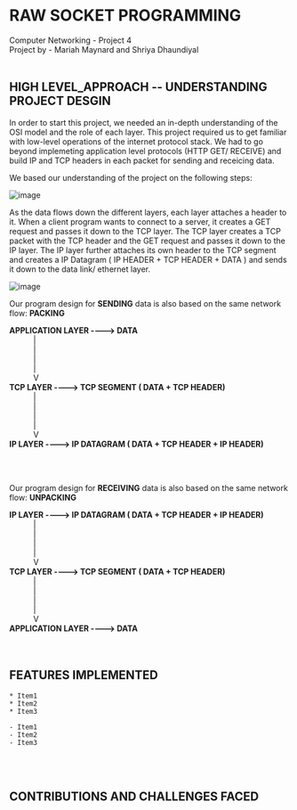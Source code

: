 # RAW SOCKET PROGRAMMING
Computer Networking - Project 4 <br>
Project by - Mariah Maynard and Shriya Dhaundiyal
<br>
<br>

## **HIGH LEVEL_APPROACH -- UNDERSTANDING PROJECT DESGIN**

In order to start this project, we needed an in-depth understanding of the OSI model and the role of each layer. 
This project required us to get familiar with low-level operations of the internet protocol stack. We had to go beyond implemeting application level protocols (HTTP GET/ RECEIVE) and build IP and TCP headers in each packet for sending and receicing data.

We based our understanding of the project on the following steps:

![image](https://user-images.githubusercontent.com/110204529/223234905-8aa8832b-09da-48c8-aa6f-6955c91509cd.png)

As the data flows down the different layers, each layer attaches a header to it. When a client program wants to connect to a server, it creates a GET request and passes it down to the TCP layer. The TCP layer creates a TCP packet with the TCP header and the GET request and passes it down to the IP layer. The IP layer further attaches its own header to the TCP segment and creates a IP Datagram ( IP HEADER + TCP HEADER + DATA ) and sends it down to the data link/ ethernet layer.

![image](https://user-images.githubusercontent.com/110204529/223235111-f7cedea4-3d6e-4dd2-b8ef-9a25460fcfe0.png)

Our program design for **SENDING** data is also based on the same network flow: **PACKING**

**APPLICATION LAYER ----> DATA**<br>
&nbsp;&nbsp;&nbsp;&nbsp;&nbsp;&nbsp;&nbsp;&nbsp;&nbsp;&nbsp;        |<br>
&nbsp;&nbsp;&nbsp;&nbsp;&nbsp;&nbsp;&nbsp;&nbsp;&nbsp;&nbsp;        |<br>
&nbsp;&nbsp;&nbsp;&nbsp;&nbsp;&nbsp;&nbsp;&nbsp;&nbsp;&nbsp;        |<br>
&nbsp;&nbsp;&nbsp;&nbsp;&nbsp;&nbsp;&nbsp;&nbsp;&nbsp;&nbsp;        |<br>
&nbsp;&nbsp;&nbsp;&nbsp;&nbsp;&nbsp;&nbsp;&nbsp;&nbsp;&nbsp;        V<br>
**TCP LAYER ----> TCP SEGMENT ( DATA + TCP HEADER)**<br>
&nbsp;&nbsp;&nbsp;&nbsp;&nbsp;&nbsp;&nbsp;&nbsp;&nbsp;&nbsp;       |<br>
&nbsp;&nbsp;&nbsp;&nbsp;&nbsp;&nbsp;&nbsp;&nbsp;&nbsp;&nbsp;       |<br>
&nbsp;&nbsp;&nbsp;&nbsp;&nbsp;&nbsp;&nbsp;&nbsp;&nbsp;&nbsp;       |<br>
&nbsp;&nbsp;&nbsp;&nbsp;&nbsp;&nbsp;&nbsp;&nbsp;&nbsp;&nbsp;       |<br>
&nbsp;&nbsp;&nbsp;&nbsp;&nbsp;&nbsp;&nbsp;&nbsp;&nbsp;&nbsp;       V<br>
**IP LAYER ----> IP DATAGRAM ( DATA + TCP HEADER + IP HEADER)**<br>

<br>
<br>

Our program design for **RECEIVING** data is also based on the same network flow: **UNPACKING**

**IP LAYER ----> IP DATAGRAM ( DATA + TCP HEADER + IP HEADER)**<br>
&nbsp;&nbsp;&nbsp;&nbsp;&nbsp;&nbsp;&nbsp;&nbsp;&nbsp;&nbsp;        |<br>
&nbsp;&nbsp;&nbsp;&nbsp;&nbsp;&nbsp;&nbsp;&nbsp;&nbsp;&nbsp;        |<br>
&nbsp;&nbsp;&nbsp;&nbsp;&nbsp;&nbsp;&nbsp;&nbsp;&nbsp;&nbsp;        |<br>
&nbsp;&nbsp;&nbsp;&nbsp;&nbsp;&nbsp;&nbsp;&nbsp;&nbsp;&nbsp;        |<br>
&nbsp;&nbsp;&nbsp;&nbsp;&nbsp;&nbsp;&nbsp;&nbsp;&nbsp;&nbsp;        V<br>
**TCP LAYER ----> TCP SEGMENT ( DATA + TCP HEADER)**<br>
&nbsp;&nbsp;&nbsp;&nbsp;&nbsp;&nbsp;&nbsp;&nbsp;&nbsp;&nbsp;        |<br>
&nbsp;&nbsp;&nbsp;&nbsp;&nbsp;&nbsp;&nbsp;&nbsp;&nbsp;&nbsp;       |<br>
&nbsp;&nbsp;&nbsp;&nbsp;&nbsp;&nbsp;&nbsp;&nbsp;&nbsp;&nbsp;       |<br>
&nbsp;&nbsp;&nbsp;&nbsp;&nbsp;&nbsp;&nbsp;&nbsp;&nbsp;&nbsp;       |<br>
&nbsp;&nbsp;&nbsp;&nbsp;&nbsp;&nbsp;&nbsp;&nbsp;&nbsp;&nbsp;       V<br>
**APPLICATION LAYER ----> DATA**<br>
<br>
<br>

## **FEATURES IMPLEMENTED**
    * Item1
    * Item2
    * Item3

    - Item1
    - Item2
    - Item3


<br>
<br>


## **CONTRIBUTIONS AND CHALLENGES FACED**
